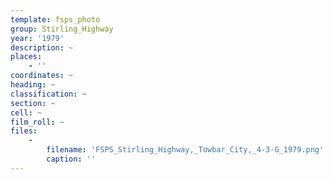 ```yaml
---
template: fsps_photo
group: Stirling_Highway
year: '1979'
description: ~
places:
    - ''
coordinates: ~
heading: ~
classification: ~
section: ~
cell: ~
film_roll: ~
files:
    -
        filename: 'FSPS_Stirling_Highway,_Towbar_City,_4-3-G_1979.png'
        caption: ''
---
```

